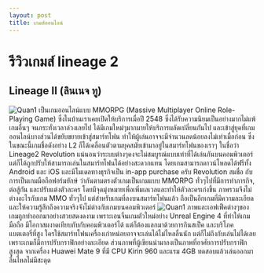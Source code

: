 ```yaml
---
layout: post
title: เกมส์ออนไลน์
---
```

# รีวิวเกมส์ lineage 2
## Lineage II (ลินเนจ ทู)
![Quan1](https://digitalmore.co/wp-content/uploads/2017/06/20160811152544_092ef3d2-1021x580.jpg)
 เป็นเกมออนไลน์แบบ MMORPG (Massive Multiplayer Online Role-Playing Game) ซึ่งในบ้านเราเคยเปิดให้บริการเมื่อปี 2548 ซึ่งได้รับความนิยมเป็นอย่างมากไม่แพ้เกมอื่นๆ จนกระทั่งเวลาล่วงเลยไป ได้มีเกมใหม่ๆมากมายให้บริการผลัดเปลี่ยนกันไป และเข้าสู่ยุคที่เกมออนไลน์บางส่วนได้ขยับขยายเข้าสู่สมาร์ทโฟน ทำให้ผู้เล่นอาจจะมีจำนวนลดน้อยลงไม่เท่าเมื่อก่อน
ซึ่งในขณะนี้เกมชื่อดังอย่าง L2 ก็ได้เคลื่อนตัวตามยุคสมัยเข้ามาอยู่ในสมาร์ทโฟนของเราๆ ในชื่อว่า Lineage2 Revolution แน่นอนว่าระบบต่างๆคงจะไม่สมบูรณ์แบบเท่าที่ได้เล่นกันบนคอมพิวเตอร์ แต่ก็ได้ถูกปรับให้สามารถเล่นในสมาร์ทโฟนได้อย่างสะดวกแทน โดยเกมสามารถดาวน์โหลดได้ฟรีทั้ง Android และ iOS และมีโมเดลทางธุรกิจเป็น in-app purchase ครับ
Revolution สมชื่อ กับการเป็นเกมมือถือฟอร์มยักษ์
ว่ากันตามตรงตัวเกมเป็นเกมแบบ MMORPG ทั่วๆไปที่มีการทำภารกิจ, ต่อสู้กัน และปรับแต่งตัวละคร โดยมีจุดมุ่งหมายเพื่อเพิ่มเลเวลและทำให้ตัวละครเก่งขึ้น ภาพรวมจึงไม่ต่างอะไรกับเกม MMO ทั่วๆไป แต่สำหรับเกมที่ลงบนสมาร์ทโฟนแล้ว ถือเป็นอีกเกมที่มีความละเอียดและให้ความรู้สึกถึงความจริงจังไม่ต่างกับเกมบนคอมพิวเตอร์
![Quan1](https://digitalmore.co/wp-content/uploads/2017/06/Screenshot_20170614-110732-640x360.png)
 ภาพและเอฟเฟ็คต่างๆของเกมถูกทำออกมาอย่างสวยสดงดงาม เพราะเอนจิ้นเกมตัวใหม่อย่าง Unreal Engine 4 ที่ทำให้เกมมือถือ มีโอกาสผงาดเทียบกับกับคอมพิวเตอร์ได้ แต่ก็ต้องแลกมาด้วยการกินสเป็ค และบริโภคแบตเตอรี่ที่สูง ใครใช้สมาร์ทโฟนเครื่องเก่าหน่อยอาจจะเล่นได้ไม่ไหลลื่นนัก แต่ก็ไม่ถึงกับเล่นไม่ได้เลย เพราะเกมก็มีการปรับกราฟิกอย่างละเอียด ส่วนภาพที่ผู้เขียนนำมาลงเป็นภาพที่อาศัยการปรับกราฟิกสูงสุด จากเครื่อง Huawei Mate 9 ที่มี CPU Kirin 960 และแรม 4GB ทดสอบแล้วเล่นออกมาลื่นไหลไม่มีสะดุด
